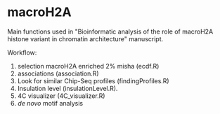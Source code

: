 # macroH2A
Main functions used in "Bioinformatic analysis of the role of macroH2A histone variant in chromatin architecture" manuscript.

Workflow:
1. selection macroH2A enriched 2% misha (ecdf.R)
2. associations (association.R)
3. Look for similar Chip-Seq profiles (findingProfiles.R)
3. Insulation level (insulationLevel.R).
4. 4C visualizer (4C_visualizer.R)
5. *de novo* motif analysis 

              
